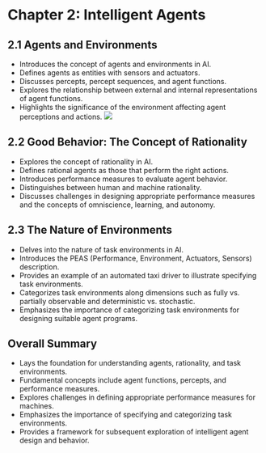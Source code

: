 # Chapter 2: Intelligent Agents

## 2.1 Agents and Environments
- Introduces the concept of agents and environments in AI.
- Defines agents as entities with sensors and actuators.
- Discusses percepts, percept sequences, and agent functions.
- Explores the relationship between external and internal representations of agent functions.
- Highlights the significance of the environment affecting agent perceptions and actions.
![](https://miro.medium.com/v2/resize:fit:1400/0*3vqfPePsDDCsRLx8.gif)
## 2.2 Good Behavior: The Concept of Rationality
- Explores the concept of rationality in AI.
- Defines rational agents as those that perform the right actions.
- Introduces performance measures to evaluate agent behavior.
- Distinguishes between human and machine rationality.
- Discusses challenges in designing appropriate performance measures and the concepts of omniscience, learning, and autonomy.

## 2.3 The Nature of Environments
- Delves into the nature of task environments in AI.
- Introduces the PEAS (Performance, Environment, Actuators, Sensors) description.
- Provides an example of an automated taxi driver to illustrate specifying task environments.
- Categorizes task environments along dimensions such as fully vs. partially observable and deterministic vs. stochastic.
- Emphasizes the importance of categorizing task environments for designing suitable agent programs.

## Overall Summary
- Lays the foundation for understanding agents, rationality, and task environments.
- Fundamental concepts include agent functions, percepts, and performance measures.
- Explores challenges in defining appropriate performance measures for machines.
- Emphasizes the importance of specifying and categorizing task environments.
- Provides a framework for subsequent exploration of intelligent agent design and behavior.
